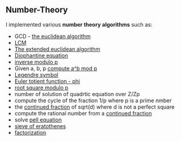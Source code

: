 ## Number-Theory

I implemented various **number theory algorithms** such as:
 - GCD - [the euclidean algorithm](https://en.wikipedia.org/wiki/Euclidean_algorithm#:~:text=In%20mathematics%2C%20the%20Euclidean%20algorithm,them%20both%20without%20a%20remainder.&text=When%20that%20occurs%2C%20they%20are,of%20the%20original%20two%20numbers.)
 - [LCM](https://en.wikipedia.org/wiki/Least_common_multiple)
 - [The extended euclidean algorithm](https://en.wikipedia.org/wiki/Extended_Euclidean_algorithm#:~:text=This%20is%20a%20certifying%20algorithm,by%20their%20greatest%20common%20divisor.)
 - [Diophantine equation](https://en.wikipedia.org/wiki/Diophantine_equation)
 - [inverse modulo p](https://en.wikipedia.org/wiki/Modular_multiplicative_inverse)
 - Given a, b, p [compute a^b mod p](https://en.wikipedia.org/wiki/Exponentiation_by_squaring#:~:text=Unsourced%20material%20may%20be%20challenged%20and%20removed.&text=In%20mathematics%20and%20computer%20programming,polynomial%20or%20a%20square%20matrix.)
 - [Legendre symbol](https://en.wikipedia.org/wiki/Legendre_symbol)
 - [Euler totient function - phi](https://en.wikipedia.org/wiki/Euler%27s_totient_function)
 - [root square modulo p](https://en.wikipedia.org/wiki/Quadratic_residue)
 - number of solution of quadrtic equation over Z/Zp
 - compute the cycle of the fraction 1/p where p is a prime nmber
 - the [continued fraction](https://en.wikipedia.org/wiki/Continued_fraction) of sqrt(d) where d is not a perfect square
 - compute the rational number from a [continued fraction](https://en.wikipedia.org/wiki/Continued_fraction)
 - solve [pell equation](https://en.wikipedia.org/wiki/Pell%27s_equation)
 - [sieve of eratothenes](https://en.wikipedia.org/wiki/Sieve_of_Eratosthenes)
 - [factorization](https://en.wikipedia.org/wiki/Integer_factorization)
